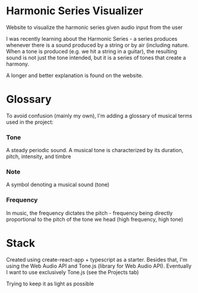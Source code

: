 # Harmonic Series Visualizer

Website to visualize the harmonic series given audio input from the user

I was recently learning about the Harmonic Series - a series produces whenever there is a sound produced by a string or by air (including nature. When a tone is produced (e.g. we hit a string in a guitar), the resulting sound is not just the tone intended, but it is a series of tones that create a harmony.

A longer and better explanation is found on the website.

# Glossary

To avoid confusion (mainly my own), I'm adding a glossary of musical terms used in the project:

### Tone

A steady periodic sound. A musical tone is characterized by its duration, pitch, intensity, and timbre

### Note

A symbol denoting a musical sound (tone)

### Frequency

In music, the frequency dictates the pitch - frequency being directly proportional to the pitch of the tone we head (high frequency, high tone)

# Stack

Created using create-react-app + typescript as a starter. Besides that, I'm using the Web Audio API and Tone.js (library for Web Audio API). Eventually I want to use exclusively Tone.js (see the Projects tab)

Trying to keep it as light as possible
